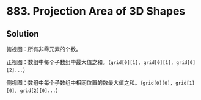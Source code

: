 # 883. Projection Area of 3D Shapes

## Solution

俯视图：所有非零元素的个数。

正视图：数组中每个子数组中最大值之和。（`grid[0][1], grid[0][1], grid[0][2]...`）

侧视图：数组中每个子数组中相同位置的数最大值之和。（`grid[0][0], grid[1][0], grid[2][0]...`）
